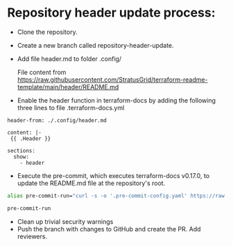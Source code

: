 # Repository header update process:
- Clone the repository.
- Create a new branch called repository-header-update.
- Add file header.md to folder .config/
  
  File content from https://raw.githubusercontent.com/StratusGrid/terraform-readme-template/main/header/README.md
- Enable the header function in terraform-docs by adding the following three lines to file .terraform-docs.yml
```
header-from: ./.config/header.md

content: |-
 {{ .Header }}

sections:
  show:
    - header
```
- Execute the pre-commit, which executes terraform-docs v0.17.0, to update the README.md file at the repository's root.
```bash
alias pre-commit-run="curl -s -o '.pre-commit-config.yaml' https://raw.githubusercontent.com/StratusGrid/workflow-config/main/precommit-config/.pre-commit-config.yaml --next -o '.prettierignore' https://raw.githubusercontent.com/StratusGrid/workflow-config/main/precommit-config/.prettierignore && pre-commit run -a ; rm '.pre-commit-config.yaml' '.prettierignore'"
```
```bash
pre-commit-run
```
- Clean up trivial security warnings
- Push the branch with changes to GitHub and create the PR. Add reviewers.
